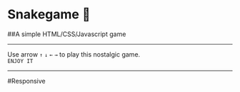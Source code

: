 # Snakegame 🐍


##A simple HTML/CSS/Javascript game <br>
<hr>
Use arrow <code>↑</code> <code>↓</code> <code>←</code> <code>→</code> to play this nostalgic game.<br>
<code>ENJOY IT</code>
<br>
<hr>

#Responsive
